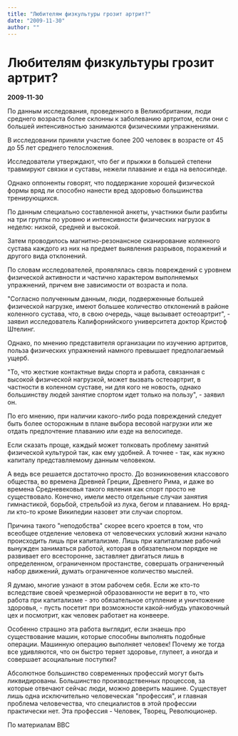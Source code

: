 ```yaml
---
title: "Любителям физкультуры грозит артрит?"
date: "2009-11-30"
author: ""
---
```


# Любителям физкультуры грозит артрит?

**2009-11-30** 

По данным исследования, проведенного в Великобритании, люди среднего возраста более склонны к заболеванию артритом, если они с большей интенсивностью занимаются физическими упражнениями.

В исследовании приняли участие более 200 человек в возрасте от 45 до 55 лет среднего телосложения.

Исследователи утверждают, что бег и прыжки в большей степени травмируют связки и суставы, нежели плавание и езда на велосипеде.

Однако оппоненты говорят, что поддержание хорошей физической формы вряд ли способно нанести вред здоровью большинства тренирующихся.

По данным специально составленной анкеты, участники были разбиты на три группы по уровню и интенсивности физических нагрузок в неделю: низкой, средней и высокой.

Затем проводилось магнитно-резонансное сканирование коленного сустава каждого из них на предмет выявления разрывов, поражений и другого вида отклонений.

По словам исследователей, проявлялась связь повреждений с уровнем физической активности и частично характером выполняемых упражнений, причем вне зависимости от возраста и пола.

"Согласно полученным данным, люди, подверженные большей физической нагрузке, имеют большее количество отклонений в районе коленного сустава, что, в свою очередь, чаще вызывает остеоартрит", - заявил исследователь Калифорнийского университета доктор Кристоф Штелинг.

Однако, по мнению представителя организации по изучению артритов, польза физических упражнений намного превышает предполагаемый ущерб.

"То, что жесткие контактные виды спорта и работа, связанная с высокой физической нагрузкой, может вызвать остеоартрит, в частности в коленном суставе, ни для кого не новость, однако большинству людей занятие спортом идет только на пользу", - заявил он.

По его мнению, при наличии какого-либо рода повреждений следует быть более осторожным в плане выбора весовой нагрузки или же отдать предпочтение плаванию или езде на велосипеде.

Если сказать проще, каждый может толковать проблему занятий физической культурой так, как ему удобней. А точнее - так, как нужно капиталу представляемому данным человеком.

А ведь все решается достаточно просто. До возникновения классового общества, во времена Древней Греции, Древнего Рима, и даже во времена Средневековья такого явления как спорт просто не существовало. Конечно, имели место отдельные случаи занятия гимнастикой, борьбой, стрельбой из лука, бегом и плаванием. Но вряд-ли кто-то кроме Википедии назовет эти случаи спортом.

Причина такого "неподобства" скорее всего кроется в том, что всеобщее отделение человека от человеческих условий жизни начало происходить лишь при капитализме. Лишь при капитализме рабочий вынужден заниматься работой, которая в обязательном порядке не развивает его всесторонне, заставляет двигаться лишь в определенном, ограниченном простанстве, совершать ограниченный набор движений, думать ограниченное количество мыслей.

Я думаю, многие узнают в этом рабочем себя. Если же кто-то вследствие своей чрезмерной образованности не верит в то, что работа при капитализме - это обязательное отупление и уничтожение здоровья, - пусть посетит при возможности какой-нибудь упаковочный цех и посмотрит, как человек работает на конвеере.

Особенно страшно эта работа выглядит, если знаешь про существование машин, которые способны выполнять подобные операции. Машинную операцию выполняет человек! Почему же тогда все удивляются, что он быстро теряет здоровье, глупеет, а иногда и совершает асоциальные поступки?

Абсолютное большинство современных профессий могут быть ликвидированы. Большинство производственных процессов, за которые отвечают сейчас люди, можно доверить машине. Существует лишь одна исключительно человеческая "профессия", и главная проблема человечества, что специалистов в этой профессии практически нет. Эта профессия - Человек, Творец, Революционер.

По материалам BBC